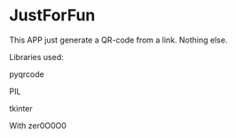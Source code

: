 # JustForFun
This APP just generate a QR-code from a link. Nothing else.

Libraries used:

pyqrcode

PIL

tkinter

With zer0O0O0
